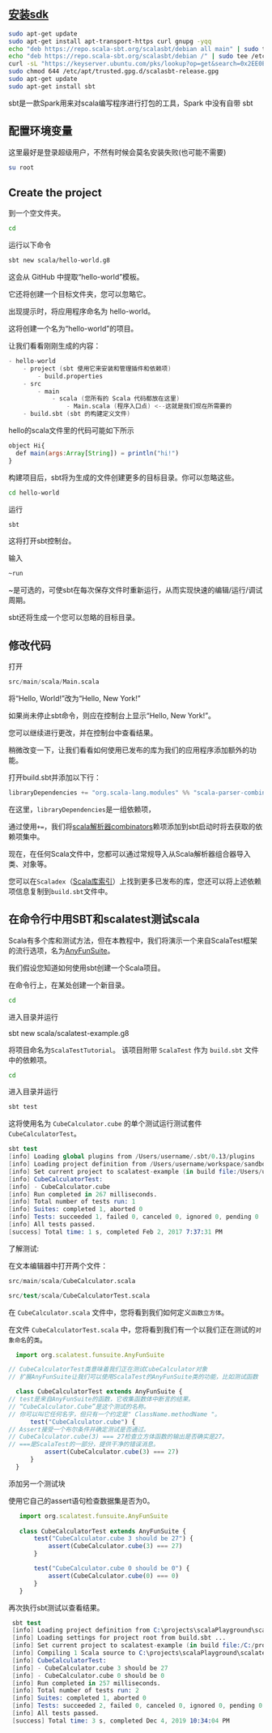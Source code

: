 

## [安装sdk](https://www.scala-sbt.org/1.x/docs/Installing-sbt-on-Linux.html)


```sh
sudo apt-get update
sudo apt-get install apt-transport-https curl gnupg -yqq
echo "deb https://repo.scala-sbt.org/scalasbt/debian all main" | sudo tee /etc/apt/sources.list.d/sbt.list
echo "deb https://repo.scala-sbt.org/scalasbt/debian /" | sudo tee /etc/apt/sources.list.d/sbt_old.list
curl -sL "https://keyserver.ubuntu.com/pks/lookup?op=get&search=0x2EE0EA64E40A89B84B2DF73499E82A75642AC823" | sudo -H gpg --no-default-keyring --keyring gnupg-ring:/etc/apt/trusted.gpg.d/scalasbt-release.gpg --import
sudo chmod 644 /etc/apt/trusted.gpg.d/scalasbt-release.gpg
sudo apt-get update
sudo apt-get install sbt
```

sbt是一款Spark用来对scala编写程序进行打包的工具，Spark 中没有自带 sbt

## 配置环境变量

这里最好是登录超级用户，不然有时候会莫名安装失败(也可能不需要)

```sh
su root
```

## Create the project

到一个空文件夹。

```sh
cd
```

运行以下命令

```sh
sbt new scala/hello-world.g8
```

这会从 GitHub 中提取“hello-world”模板。

它还将创建一个目标文件夹，您可以忽略它。

出现提示时，将应用程序命名为 hello-world。

这将创建一个名为“hello-world”的项目。

让我们看看刚刚生成的内容：

```s
- hello-world
    - project (sbt 使用它来安装和管理插件和依赖项)
        - build.properties
    - src
        - main
            - scala (您所有的 Scala 代码都放在这里)
                - Main.scala (程序入口点) <--这就是我们现在所需要的
    - build.sbt (sbt 的构建定义文件)
```

hello的scala文件里的代码可能如下所示

```js
object Hi{
  def main(args:Array[String]) = println("hi!")
}
```

构建项目后，sbt将为生成的文件创建更多的目标目录。你可以忽略这些。

```sh
cd hello-world
```

运行

```sh
sbt
```

这将打开sbt控制台。

输入

```sh
~run
```

~是可选的，可使sbt在每次保存文件时重新运行，从而实现快速的编辑/运行/调试周期。

sbt还将生成一个您可以忽略的目标目录。


## 修改代码


打开

```s
src/main/scala/Main.scala
``` 

将“Hello, World!”改为“Hello, New York!”

如果尚未停止sbt命令，则应在控制台上显示“Hello, New York!”。

您可以继续进行更改，并在控制台中查看结果。

稍微改变一下，让我们看看如何使用已发布的库为我们的应用程序添加额外的功能。

打开build.sbt并添加以下行：

```sbt
libraryDependencies += "org.scala-lang.modules" %% "scala-parser-combinators" % "1.1.2"
```

在这里，`libraryDependencies`是一组依赖项，

通过使用`+=`，我们将[scala解析器combinators](https://github.com/scala/scala-parser-combinators)赖项添加到sbt启动时将去获取的依赖项集中。

现在，在任何Scala文件中，您都可以通过常规导入从Scala解析器组合器导入类、对象等。

您可以在`Scaladex`（[Scala库索引](https://index.scala-lang.org/)）上找到更多已发布的库，您还可以将上述依赖项信息复制到`build.sbt`文件中。

## 在命令行中用SBT和scalatest测试scala

Scala有多个库和测试方法，但在本教程中，我们将演示一个来自ScalaTest框架的流行选项，名为[AnyFunSuite](https://www.scalatest.org/getting_started_with_fun_suite)。

我们假设您知道如何使用sbt创建一个Scala项目。

在命令行上，在某处创建一个新目录。

```sh
cd 
```

进入目录并运行 

sbt new scala/scalatest-example.g8

将项目命名为`ScalaTestTutorial`。
该项目附带 `ScalaTest` 作为 `build.sbt` 文件中的依赖项。

```sh
cd 
```

进入目录并运行 

```sh
sbt test
```

这将使用名为 `CubeCalculator.cube` 的单个测试运行测试套件 `CubeCalculatorTest`。

```s
sbt test
[info] Loading global plugins from /Users/username/.sbt/0.13/plugins
[info] Loading project definition from /Users/username/workspace/sandbox/my-something-project/project
[info] Set current project to scalatest-example (in build file:/Users/username/workspace/sandbox/my-something-project/)
[info] CubeCalculatorTest:
[info] - CubeCalculator.cube
[info] Run completed in 267 milliseconds.
[info] Total number of tests run: 1
[info] Suites: completed 1, aborted 0
[info] Tests: succeeded 1, failed 0, canceled 0, ignored 0, pending 0
[info] All tests passed.
[success] Total time: 1 s, completed Feb 2, 2017 7:37:31 PM
```

了解测试:

在文本编辑器中打开两个文件：

```s
src/main/scala/CubeCalculator.scala

src/test/scala/CubeCalculatorTest.scala
```

在 `CubeCalculator.scala` 文件中，您将看到我们如何定义`函数立方体`。

在文件 `CubeCalculatorTest.scala` 中，您将看到我们有一个以我们正在测试的`对象命名`的`类`。

```js
  import org.scalatest.funsuite.AnyFunSuite

// CubeCalculatorTest类意味着我们正在测试CubeCalculator对象
// 扩展AnyFunSuite让我们可以使用ScalaTest的AnyFunSuite类的功能，比如测试函数

  class CubeCalculatorTest extends AnyFunSuite { 
// test是来自AnyFunSuite的函数，它收集函数体中断言的结果。
// “CubeCalculator.Cube”是这个测试的名称。
// 你可以叫它任何名字，但只有一个约定是" ClassName.methodName "。
      test("CubeCalculator.cube") {
// Assert接受一个布尔条件并确定测试是否通过。
// CubeCalculator.cube(3) === 27检查立方体函数的输出是否确实是27。
// ===是ScalaTest的一部分，提供干净的错误消息。
          assert(CubeCalculator.cube(3) === 27)
      }
  }
```

添加另一个测试块

使用它自己的assert语句检查数据集是否为0。

```js
   import org.scalatest.funsuite.AnyFunSuite
    
   class CubeCalculatorTest extends AnyFunSuite {
       test("CubeCalculator.cube 3 should be 27") {
           assert(CubeCalculator.cube(3) === 27)
       }

       test("CubeCalculator.cube 0 should be 0") {
           assert(CubeCalculator.cube(0) === 0)
       }
   }
```

再次执行sbt测试以查看结果。

```s
 sbt test
 [info] Loading project definition from C:\projects\scalaPlayground\scalatestpractice\project
 [info] Loading settings for project root from build.sbt ...
 [info] Set current project to scalatest-example (in build file:/C:/projects/scalaPlayground/scalatestpractice/)
 [info] Compiling 1 Scala source to C:\projects\scalaPlayground\scalatestpractice\target\scala-2.13\test-classes ...
 [info] CubeCalculatorTest:
 [info] - CubeCalculator.cube 3 should be 27
 [info] - CubeCalculator.cube 0 should be 0
 [info] Run completed in 257 milliseconds.
 [info] Total number of tests run: 2
 [info] Suites: completed 1, aborted 0
 [info] Tests: succeeded 2, failed 0, canceled 0, ignored 0, pending 0
 [info] All tests passed.
 [success] Total time: 3 s, completed Dec 4, 2019 10:34:04 PM
```